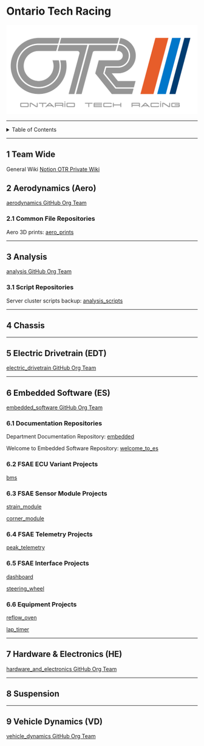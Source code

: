 # Ontario Tech Racing

![OTR Logo.png](OTR%20Logo.png)

---

<details markdown="1">
  <summary>Table of Contents</summary>

- [1 Team Wide](#1-team-wide)
- [2 Aerodynamics (Aero)](#2-aerodynamics-aero)
    - [2.1 Common File Repositories](#21-common-file-repositories)
- [3 Analysis](#3-analysis)
    - [3.1 Script Repositories](#31-script-repositories)
- [4 Chassis](#4-chassis)
- [5 Electric Drivetrain (EDT)](#5-electric-drivetrain-edt)
- [6 Embedded Software (ES)](#6-embedded-software-es)
    - [6.1 Documentation Repositories](#61-documentation-repositories)
    - [6.2 FSAE ECU Variant Projects](#62-fsae-ecu-variant-projects)
    - [6.3 FSAE Sensor Module Projects](#63-fsae-sensor-module-projects)
    - [6.4 FSAE Telemetry Projects](#64-fsae-telemetry-projects)
    - [6.5 FSAE Interface Projects](#65-fsae-interface-projects)
    - [6.6 Equipment Projects](#66-equipment-projects)
- [7 Hardware & Electronics (HE)](#7-hardware--electronics-he)
- [8 Suspension](#8-suspension)
- [9 Vehicle Dynamics (VD)](#9-vehicle-dynamics-vd)

</details>

---

## 1 Team Wide

General
Wiki [Notion OTR Private Wiki](https://www.notion.so/ontariotechracingprivate/OTR-Private-Wiki-681e80485517464c8953e94a28a4f522)

## 2 Aerodynamics (Aero)

[aerodynamics GitHub Org Team](https://github.com/orgs/OntarioTechRacing/teams/aerodynamics)

### 2.1 Common File Repositories

Aero 3D prints: [aero_prints](https://github.com/OntarioTechRacing/aero_prints)

---

## 3 Analysis

[analysis GitHub Org Team](https://github.com/orgs/OntarioTechRacing/teams/analysis)

### 3.1 Script Repositories

Server cluster scripts
backup: [analysis_scripts](https://github.com/OntarioTechRacing/analysis_scripts)

---

## 4 Chassis

---

## 5 Electric Drivetrain (EDT)

[electric_drivetrain GitHub Org Team](https://github.com/orgs/OntarioTechRacing/teams/electric_drivetrain)

---

## 6 Embedded Software (ES)

[embedded_software GitHub Org Team](https://github.com/orgs/OntarioTechRacing/teams/embedded_software)

### 6.1 Documentation Repositories

Department Documentation
Repository: [embedded](https://github.com/OntarioTechRacing/embedded)

Welcome to Embedded Software
Repository: [welcome_to_es](https://github.com/OntarioTechRacing/welcome_to_es)

### 6.2 FSAE ECU Variant Projects

[bms](https://github.com/OntarioTechRacing/bms)

### 6.3 FSAE Sensor Module Projects

[strain_module](https://github.com/OntarioTechRacing/strain_module)

[corner_module](https://github.com/OntarioTechRacing/corner_module)

### 6.4 FSAE Telemetry Projects

[peak_telemetry](https://github.com/OntarioTechRacing/peak_telemetry)

### 6.5 FSAE Interface Projects

[dashboard](https://github.com/OntarioTechRacing/dashboard)

[steering_wheel](https://github.com/OntarioTechRacing/steering_wheel)

### 6.6 Equipment Projects

[reflow_oven](https://github.com/OntarioTechRacing/reflow_oven)

[lap_timer](https://github.com/OntarioTechRacing/lap_timer)

---

## 7 Hardware & Electronics (HE)

[hardware_and_electronics GitHub Org Team](https://github.com/orgs/OntarioTechRacing/teams/hardware_and_electronics)

---

## 8 Suspension

---

## 9 Vehicle Dynamics (VD)

[vehicle_dynamics GitHub Org Team](https://github.com/orgs/OntarioTechRacing/teams/vehicle_dynamics)
